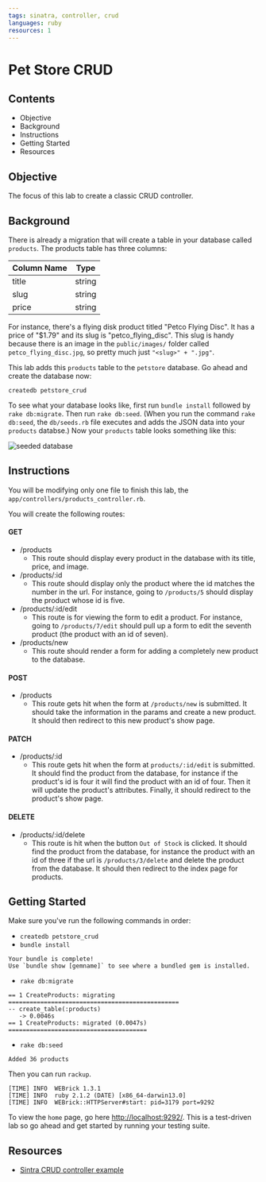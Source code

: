 ```yaml
---
tags: sinatra, controller, crud
languages: ruby
resources: 1
---
```


# Pet Store CRUD

## Contents

* Objective
* Background
* Instructions
* Getting Started
* Resources

## Objective

The focus of this lab to create a classic CRUD controller. 

## Background

There is already a migration that will create a table in your database called `products`.  The products table has three columns:

|Column Name|Type|
|--------|------|
|title|string|
|slug|string|
|price|string|

For instance, there's a flying disk product titled "Petco Flying Disc". It has a price of "$1.79" and its slug is "petco_flying_disc". This slug is handy because there is an image in the `public/images/` folder called `petco_flying_disc.jpg`, so pretty much just `"<slug>" + ".jpg"`.

This lab adds this `products` table to the `petstore` database. Go ahead and create the database now:

```
createdb petstore_crud
```

To see what your database looks like, first run `bundle install` followed by `rake db:migrate`. Then run `rake db:seed`. (When you run the command `rake db:seed`, the `db/seeds.rb` file executes and adds the JSON data into your `products` databse.) Now your `products` table looks something like this:

![seeded database](https://s3-us-west-2.amazonaws.com/web-dev-readme-photos/sinatra/pet-store-database)

## Instructions

You will be modifying only one file to finish this lab, the `app/controllers/products_controller.rb`.

You will create the following routes:

#### GET

* /products
  * This route should display every product in the database with its title, price, and image.
* /products/:id
  * This route should display only the product where the id matches the number in the url. For instance, going to `/products/5` should display the product whose id is five.
* /products/:id/edit
  * This route is for viewing the form to edit a product. For instance, going to `/products/7/edit` should pull up a form to edit the seventh product (the product with an id of seven). 
* /products/new
  * This route should render a form for adding a completely new product to the database.

#### POST

* /products
  * This route gets hit when the form at `/products/new` is submitted. It should take the information in the params and create a new product. It should then redirect to this new product's show page.

#### PATCH

* /products/:id
  * This route gets hit when the form at `products/:id/edit` is submitted. It should find the product from the database, for instance if the product's id is four it will find the product with an id of four. Then it will update the product's attributes. Finally, it should redirect to the product's show page.

#### DELETE

* /products/:id/delete
  * This route is hit when the button `Out of Stock` is clicked. It should find the product from the database, for instance the product with an id of three if the url is `/products/3/delete` and delete the product from the database. It should then redirect to the index page for products.

## Getting Started

Make sure you've run the following commands in order:

* `createdb petstore_crud`
* `bundle install`

```
Your bundle is complete!
Use `bundle show [gemname]` to see where a bundled gem is installed.
```

* `rake db:migrate`

```
== 1 CreateProducts: migrating ================================================
-- create_table(:products)
   -> 0.0046s
== 1 CreateProducts: migrated (0.0047s) =======================================
```

* `rake db:seed`

```
Added 36 products
```

Then you can run `rackup`. 

```
[TIME] INFO  WEBrick 1.3.1
[TIME] INFO  ruby 2.1.2 (DATE) [x86_64-darwin13.0]
[TIME] INFO  WEBrick::HTTPServer#start: pid=3179 port=9292
```

To view the `home` page, go here [http://localhost:9292/](http://localhost:9292/). This is a test-driven lab so go ahead and get started by running your testing suite.

## Resources

* [Sintra CRUD controller example](https://github.com/ryanbriones/dbc-sinatra-crud-example/blob/master/app/controllers/index.rb)
